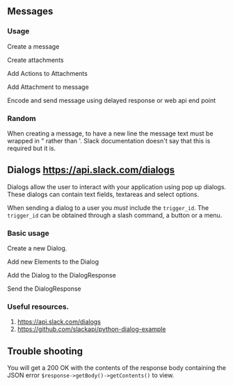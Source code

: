 ## Messages

### Usage

Create a message

Create attachments

Add Actions to Attachments

Add Attachment to message

Encode and send message using delayed response or web api end point

### Random

When creating a message, to have a new line the message text must be wrapped in " rather than '. Slack documentation doesn't say that this is required but it is.


## Dialogs https://api.slack.com/dialogs

Dialogs allow the user to interact with your application using pop up dialogs.
These dialogs can contain text fields, textareas and select options.

When sending a dialog to a user you *must* include the `trigger_id`.
The `trigger_id` can be obtained through a slash command, a button or a menu.

### Basic usage

Create a new Dialog.

Add new Elements to the Dialog

Add the Dialog to the DialogResponse

Send the DialogResponse

### Useful resources.

1. https://api.slack.com/dialogs
2. https://github.com/slackapi/python-dialog-example

## Trouble shooting
You will get a 200 OK with the contents of the response body containing the JSON error
`$response->getBody()->getContents()` to view.
